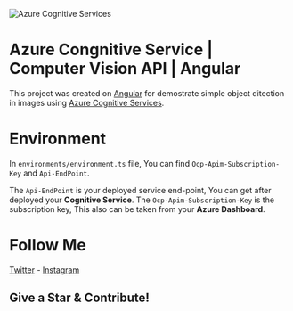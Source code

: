 ![Azure Cognitive Services](https://snp.azureedge.net/cdn/farfuture/-JkWIKc5zHRlyVj3i-Pq7EhHUh4dSSu1Go01DJGlPMs/1546525119/sites/default/files/blog/Microsoft%20Cognitive%20Services.png)

# Azure Congnitive Service | Computer Vision API | Angular

This project was created on [Angular](https://angular.io/) for demostrate simple object ditection in images using [Azure Cognitive Services](https://azure.microsoft.com/en-us/services/cognitive-services/).

# Environment

In `environments/environment.ts` file, You can find `Ocp-Apim-Subscription-Key` and `Api-EndPoint`.

The `Api-EndPoint` is your deployed service end-point, You can get after deployed your **Cognitive Service**. The `Ocp-Apim-Subscription-Key` is the subscription key, This also can be taken from your **Azure Dashboard**.

# Follow Me

[Twitter](https://twitter.com/bad_piggie_6) - [Instagram](https://www.instagram.com/_bad_piggie_/)

## Give a Star & Contribute!
